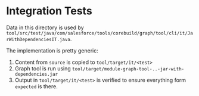 # Integration Tests

Data in this directory is used by `tool/src/test/java/com/salesforce/tools/corebuild/graph/tool/cli/it/JarWithDependenciesIT.java`.

The implementation is pretty generic:
1. Content from `source` is copied to `tool/target/it/<test>`
2. Graph tool is run using `tool/target/module-graph-tool-..-jar-with-dependencies.jar`
3. Output in `tool/target/it/<test>` is verified to ensure everything form `expected` is there.


